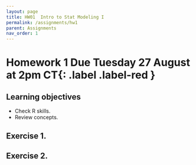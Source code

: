 ```yaml
---
layout: page
title: HW01  Intro to Stat Modeling I
permalink: /assignments/hw1
parent: Assignments
nav_order: 1
---
```


# Homework 1 **Due Tuesday 27 August at 2pm CT**{: .label .label-red }

## Learning objectives  
- Check R skills. 
- Review concepts.

## Exercise 1. 

## Exercise 2. 
